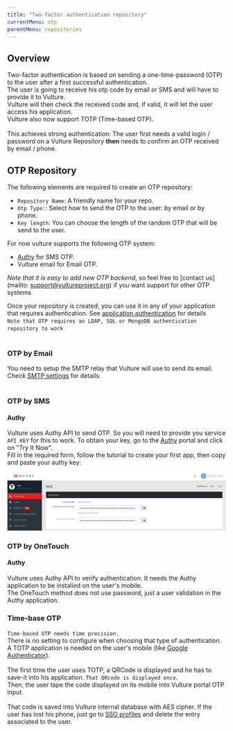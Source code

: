 ```yaml
---
title: "Two-factor authentication repository"
currentMenu: otp
parentMenu: repositories
---
```


## Overview

Two-factor authentication is based on sending a one-time-password (OTP) to the user after a first successful authentication. <br/>
The user is going to receive his otp code by email or SMS and will have to provide it to Vulture. <br/>
Vulture will then check the received code and, if valid, it will let the user access his application. <br/>
Vulture also now support TOTP (Time-based OTP).<br/>
<br/>
This achieves strong authentication: The user first needs a valid login / password on a Vulture Repository **then** needs to confirm an OTP received by email / phone.


## OTP Repository

The following elements are required to create an OTP repository:

- `Repository Name`: A friendly name for your repo.
- `Otp Type:`: Select how to send the OTP to the user: by email or by phone.
- `Key length`: You can choose the length of the random OTP that will be send to the user.

For now vulture supports the following OTP system:
- [Authy](https://www.authy.com) for SMS OTP.
- Vulture email for Email OTP.

*Note that it is easy to add new OTP backend*, so feel free to [contact us](mailto: support@vultureproject.org) if you want support for other OTP systems

Once your repository is created, you can use it in any of your application that requires authentication. See [application authentication](/doc/application/auth.html) for details<br/>
`Note that OTP requires an LDAP, SQL or MongoDB authentication repository to work` <br/>
<br/>


### OTP by Email

You need to setup the SMTP relay that Vulture will use to send its email. <br/>
Check [SMTP settings](/doc/management/services.html) for details. <br/>
<br/>



### OTP by SMS
#### Authy

Vulture uses Authy API to send OTP. So you will need to provide you service `API KEY` for this to work. To obtain your key, go to the [Authy](https://www.authy.com/) portal and click on "Try It Now". <br/>
Fill in the required form, follow the tutorial to create your first app, then copy and paste your authy key:

![Authy-key](/doc/img/otp.png)
<br/>


### OTP by OneTouch
#### Authy

Vulture uses Authy API to verify authentication. It needs the Authy application to be installed on the user's mobile.<br/>
The OneTouch method does not use password, just a user validation in the Authy application.


### Time-base OTP

`Time-based OTP needs time precision.` <br/>
There is no setting to configure when choosing that type of authentication. <br/>
A TOTP application is needed on the user's mobile (like [Google Authenticator](https://play.google.com/store/apps/details?id=com.google.android.apps.authenticator2)). <br/> <br/>
The first time the user uses TOTP, a QRCode is displayed and he has to save-it into his application. `That QRcode is displayed once.` <br/>
Then, the user tape the code displayed on its mobile into Vulture portal OTP input. <br/> <br/>
That code is saved into Vulture internal database with AES cipher. If the user has lost his phone, just go to [SSO profiles](/repository/sso_profiles/) and delete the entry associated to the user.